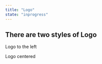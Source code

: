 ```yaml
---
title: "Logo"
state: "inprogress"
---
```



There are two styles of Logo
--

Logo to the left

Logo centered
